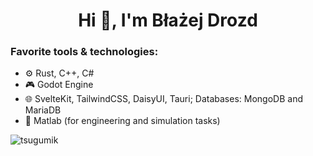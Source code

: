 <h1 align="center">Hi 👋, I'm Błażej Drozd</h1>

<h3 align="left">Favorite tools & technologies:</h3>

<ul>
  <li>⚙️ Rust, C++, C#</li>
  <li>🎮 Godot Engine</li>
  <li>🌐 SvelteKit, TailwindCSS, DaisyUI, Tauri; Databases: MongoDB and MariaDB</li>
  <li>🧠 Matlab (for engineering and simulation tasks)</li>
</ul>

<p align="left"> <img src="https://komarev.com/ghpvc/?username=tsugumik&label=Profile%20views&color=0e75b6&style=flat" alt="tsugumik" /> </p>
